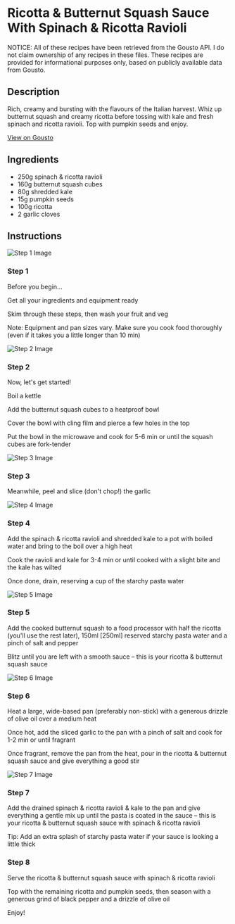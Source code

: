 # Ricotta & Butternut Squash Sauce With Spinach & Ricotta Ravioli

NOTICE: All of these recipes have been retrieved from the Gousto API. I do not claim ownership of any recipes in these files. These recipes are provided for informational purposes only, based on publicly available data from Gousto.

## Description

Rich, creamy and bursting with the flavours of the Italian harvest. Whiz up butternut squash and creamy ricotta before tossing with kale and fresh spinach and ricotta ravioli. Top with pumpkin seeds and enjoy. 

[View on Gousto](https://www.gousto.co.uk/recipes/cookbook/ricotta-and-butternut-squash-sauce-with-spinach-ricotta-ravioli)

## Ingredients

- 250g spinach & ricotta ravioli
- 160g butternut squash cubes
- 80g shredded kale
- 15g pumpkin seeds
- 100g ricotta
- 2 garlic cloves

## Instructions

![Step 1 Image](https://production-media.gousto.co.uk/cms/recipe-step-image/Admin10mm-Step-1-1663689465225-x200.jpg)

### Step 1

Before you begin...

Get all your ingredients and equipment ready

Skim through these steps, then wash your fruit and veg

Note: Equipment and pan sizes vary. Make sure you cook food thoroughly (even if it takes you a little longer than 10 min)

![Step 2 Image](https://production-media.gousto.co.uk/cms/recipe-step-image/step-2-1663689469766-x200.jpg)

### Step 2

Now, let's get started!

Boil a kettle

Add the butternut squash cubes to a heatproof bowl

Cover the bowl with cling film and pierce a few holes in the top

Put the bowl in the microwave and cook for 5-6 min or until the squash cubes are fork-tender

![Step 3 Image](https://production-media.gousto.co.uk/cms/recipe-step-image/step-3-1663689473720-x200.jpg)

### Step 3

Meanwhile, peel and slice (don't chop!) the garlic

![Step 4 Image](https://production-media.gousto.co.uk/cms/recipe-step-image/step-4-1663689478197-x200.jpg)

### Step 4

Add the spinach & ricotta ravioli and shredded kale to a pot with boiled water and bring to the boil over a high heat

Cook the ravioli and kale for 3-4 min or until cooked with a slight bite and the kale has wilted

Once done, drain, reserving a cup of the starchy pasta water

![Step 5 Image](https://production-media.gousto.co.uk/cms/recipe-step-image/step-5-1663689482897-x200.jpg)

### Step 5

Add the cooked butternut squash to a food processor with half the ricotta (you'll use the rest later), 150ml <span class="text-danger">[250ml]</span> reserved starchy pasta water and a pinch of salt and pepper

Blitz until you are left with a smooth sauce – this is your ricotta & butternut squash sauce

![Step 6 Image](https://production-media.gousto.co.uk/cms/recipe-step-image/step-6-1663689486814-x200.jpg)

### Step 6

Heat a large, wide-based pan (preferably non-stick) with a generous drizzle of olive oil over a medium heat

Once hot, add the sliced garlic to the pan with a pinch of salt and cook for 1-2 min or until fragrant

Once fragrant, remove the pan from the heat, pour in the ricotta & butternut squash sauce and give everything a good stir

![Step 7 Image](https://production-media.gousto.co.uk/cms/recipe-step-image/step-7-1663689491480-x200.jpg)

### Step 7

Add the drained spinach & ricotta ravioli & kale to the pan and give everything a gentle mix up until the pasta is coated in the sauce – this is your ricotta & butternut squash sauce with spinach & ricotta ravioli

Tip: Add an extra splash of starchy pasta water if your sauce is looking a little thick

### Step 8

Serve the ricotta & butternut squash sauce with spinach & ricotta ravioli

Top with the remaining ricotta and pumpkin seeds, then season with a generous grind of black pepper and a drizzle of olive oil

Enjoy!

